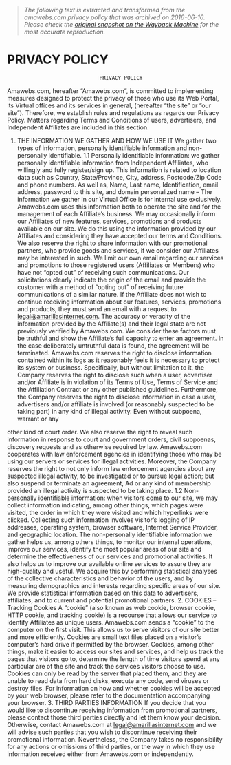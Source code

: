 > *The following text is extracted and transformed from the amawebs.com privacy policy that was archived on 2016-06-16. Please check the [original snapshot on the Wayback Machine](https://web.archive.org/web/20160616051543id_/http%3A//www.amawebs.com/pdf/privacy_en.pdf) for the most accurate reproduction.*

# PRIVACY POLICY

                                  PRIVACY POLICY
Amawebs.com, hereafter “Amawebs.com”, is committed to implementing
measures designed to protect the privacy of those who use its Web Portal, its
Virtual offices and its services in general, (hereafter “the site” or “our site”).
Therefore, we establish rules and regulations as regards our Privacy Policy.
Matters regarding Terms and Conditions of users, advertisers, and Independent
Affiliates are included in this section.
1. THE INFORMATION WE GATHER AND HOW WE USE IT
We gather two types of information, personally identifiable information and non-
personally identifiable.
1.1 Personally identifiable information: we gather personally identifiable
information from Independent Affiliates, who willingly and fully register/sign up.
This information is related to location data such as Country, State/Province,
City, address, Postcode/Zip Code and phone numbers. As well as, Name, Last
name, Identification, email address, password to this site, and domain
personalized name –
The information we gather in our Virtual Office is for internal use exclusively.
Amawebs.com uses this information both to operate the site and for the
management of each Affiliate’s business. We may occasionally inform our
Affiliates of new features, services, promotions and products available on our
site. We do this using the information provided by our Affiliates and considering
they have accepted our terms and Conditions. We also reserve the right to
share information with our promotional partners, who provide goods and
services, if we consider our Affiliates may be interested in such.
We limit our own email regarding our services and promotions to those
registered users (Affiliates or Members) who have not “opted out” of receiving
such communications. Our solicitations clearly indicate the origin of the email
and provide the customer with a method of “opting out” of receiving future
communications of a similar nature. If the Affiliate does not wish to continue
receiving information about our features, services, promotions and products,
they must send an email with a request to legal@amarillasinternet.com.
The accuracy or veracity of the information provided by the Affiliate(s) and their
legal state are not previously verified by Amawebs.com. We consider these
factors must be truthful and show the Affiliate’s full capacity to enter an
agreement. In the case deliberately untruthful data is found, the agreement will
be terminated.
Amawebs.com reserves the right to disclose information contained within its
logs as it reasonably feels it is necessary to protect its system or business.
Specifically, but without limitation to it, the Company reserves the right to
disclose such when a user, advertiser and/or Affiliate is in violation of its Terms
of Use, Terms of Service and the Affiliation Contract or any other published
guidelines.
Furthermore, the Company reserves the right to disclose information in case a
user, advertisers and/or affiliate is involved (or reasonably suspected to be
taking part) in any kind of illegal activity. Even without subpoena, warrant or any


other kind of court order. We also reserve the right to reveal such information in
response to court and government orders, civil subpoenas, discovery requests
and as otherwise required by law. Amawebs.com cooperates with law
enforcement agencies in identifying those who may be using our servers or
services for illegal activities. Moreover, the Company reserves the right to not
only inform law enforcement agencies about any suspected illegal activity, to be
investigated or to pursue legal action; but also suspend or terminate an
agreement, Ad or any kind of membership provided an illegal activity is
suspected to be taking place.
1.2 Non-personally identifiable information: when visitors come to our site,
we may collect information indicating, among other things, which pages were
visited, the order in which they were visited and which hyperlinks were clicked.
Collecting such information involves visitor’s logging of IP addresses, operating
system, browser software, Internet Service Provider, and geographic location.
The non-personally identifiable information we gather helps us, among others
things, to monitor our internal operations, improve our services, identify the
most popular areas of our site and determine the effectiveness of our services
and promotional activities. It also helps us to improve our available online
services to assure they are high-quality and useful. We acquire this by
performing statistical analyses of the collective characteristics and behavior of
the users, and by measuring demographics and interests regarding specific
areas of our site. We provide statistical information based on this data to
advertisers, affiliates, and to current and potential promotional partners.
2. COOKIES – Tracking Cookies
A “cookie” (also known as web cookie, browser cookie, HTTP cookie, and
tracking cookie) is a recourse that allows our service to identify Affiliates as
unique users. Amawebs.com sends a “cookie” to the computer on the first visit.
This allows us to serve visitors of our site better and more efficiently. Cookies
are small text files placed on a visitor’s computer’s hard drive if permitted by the
browser. Cookies, among other things, make it easier to access our sites and
services, and help us track the pages that visitors go to, determine the length of
time visitors spend at any particular are of the site and track the services
visitors choose to use. Cookies can only be read by the server that placed
them, and they are unable to read data from hard disks, execute any code,
send viruses or destroy files. For information on how and whether cookies will
be accepted by your web browser, please refer to the documentation
accompanying your browser.
3. THIRD PARTIES INFORMATION
If you decide that you would like to discontinue receiving information from
promotional partners, please contact those third parties directly and let them
know       your      decision.     Otherwise,     contact     Amawebs.com          at
legal@amarillasinternet.com and we will advise such parties that you wish to
discontinue receiving their promotional information. Nevertheless, the Company
takes no responsibility for any actions or omissions of third parties, or the way in
which they use information received either from Amawebs.com or
independently.
